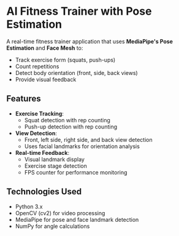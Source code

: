 # AI Fitness Trainer with Pose Estimation


A real-time fitness trainer application that uses **MediaPipe's Pose Estimation** and **Face Mesh** to:
- Track exercise form (squats, push-ups)
- Count repetitions
- Detect body orientation (front, side, back views)
- Provide visual feedback

## Features

- **Exercise Tracking**:
  - Squat detection with rep counting
  - Push-up detection with rep counting
- **View Detection**:
  - Front, left side, right side, and back view detection
  - Uses facial landmarks for orientation analysis
- **Real-time Feedback**:
  - Visual landmark display
  - Exercise stage detection
  - FPS counter for performance monitoring

## Technologies Used

- Python 3.x
- OpenCV (cv2) for video processing
- MediaPipe for pose and face landmark detection
- NumPy for angle calculations

